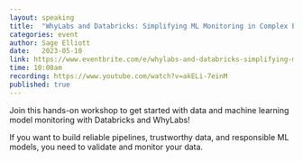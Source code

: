 ```yaml
---
layout: speaking
title:  "WhyLabs and Databricks: Simplifying ML Monitoring in Complex Environments - Workshop"
categories: event
author: Sage Elliott
date:   2023-05-10
link: https://www.eventbrite.com/e/whylabs-and-databricks-simplifying-ml-monitoring-in-complex-environments-tickets-617989121097?aff=sage
time: 10:00am
recording: https://www.youtube.com/watch?v=akELi-7einM
published: true
---
```


Join this hands-on workshop to get started with data and machine learning model monitoring with Databricks and WhyLabs!

If you want to build reliable pipelines, trustworthy data, and responsible ML models, you need to validate and monitor your data.